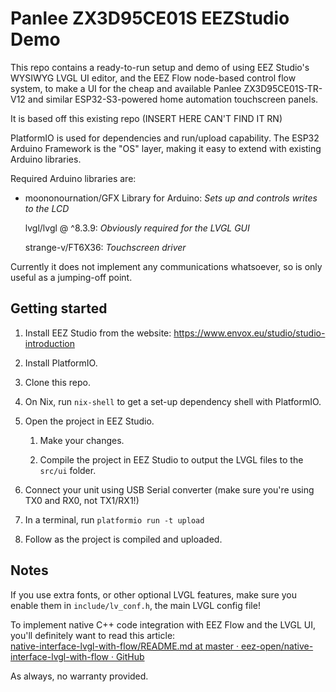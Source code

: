 # Panlee ZX3D95CE01S EEZStudio Demo



This repo contains a ready-to-run setup and demo of using EEZ Studio's WYSIWYG LVGL UI editor, and the EEZ Flow node-based control flow system, to make a UI for the cheap and available Panlee ZX3D95CE01S-TR-V12 and similar ESP32-S3-powered home automation touchscreen panels.

It is based off this existing repo (INSERT HERE CAN'T FIND IT RN)

PlatformIO is used for dependencies and run/upload capability. The ESP32 Arduino Framework is the "OS" layer, making it easy to extend with existing Arduino libraries.

Required Arduino libraries are:

- moononournation/GFX Library for Arduino: *Sets up and controls writes to the LCD*
  
  lvgl/lvgl @ ^8.3.9: *Obviously required for the LVGL GUI*
  
  strange-v/FT6X36: *Touchscreen driver*

Currently it does not implement any communications whatsoever, so is only useful as a jumping-off point.



## Getting started

1. Install EEZ Studio from the website: https://www.envox.eu/studio/studio-introduction

2. Install PlatformIO.

3. Clone this repo.

4. On Nix, run `nix-shell` to get a set-up dependency shell with PlatformIO.

5. Open the project in EEZ Studio.
   
   1. Make your changes.
   
   2. Compile the project in EEZ Studio to output the LVGL files to the `src/ui` folder.

6. Connect your unit using USB Serial converter (make sure you're using TX0 and RX0, not TX1/RX1!)

7. In a terminal, run `platformio run -t upload`

8. Follow as the project is compiled and uploaded.



## Notes

If you use extra fonts, or other optional LVGL features, make sure you enable them in `include/lv_conf.h`, the main LVGL config file!



To implement native C++ code integration with EEZ Flow and the LVGL UI, you'll definitely want to read this article:  
[native-interface-lvgl-with-flow/README.md at master · eez-open/native-interface-lvgl-with-flow · GitHub](https://github.com/eez-open/native-interface-lvgl-with-flow/blob/master/README.md)



As always, no warranty provided.


